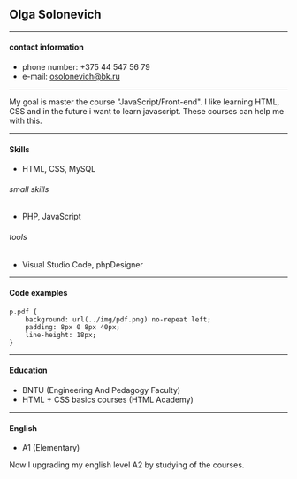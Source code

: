 ## Olga Solonevich
---
#### contact information
- phone number: +375 44 547 56 79 
- e-mail: osolonevich@bk.ru
---
My goal is master the course "JavaScript/Front-end". I like learning HTML, CSS and in the future i want to learn javascript. These courses can help me with this. 

---
#### Skills
- HTML, CSS, MySQL
###### small skills
- PHP, JavaScript
###### tools
- Visual Studio Code, phpDesigner 

---
#### Code examples
```
p.pdf {
    background: url(../img/pdf.png) no-repeat left;  
    padding: 8px 0 8px 40px; 
    line-height: 18px; 
}
```
---
#### Education
- BNTU (Engineering And Pedagogy Faculty)
- HTML + CSS basics courses (HTML Academy)
---
#### English
- A1 (Elementary)

Now I upgrading my english level A2 by studying of the courses.
